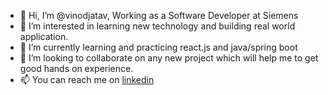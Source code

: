 - 👋 Hi, I’m @vinodjatav, Working as a Software Developer at Siemens
- 👀 I’m interested in learning new technology and building real world application.
- 🌱 I’m currently learning and practicing react.js and java/spring boot
- 💞️ I’m looking to collaborate on any new project which will help me to get good hands on experience\.
- 📫 You can reach me on [linkedin](https://www.linkedin.com/in/vinodjatav/)

<!---
vinodjatav/vinodjatav is a ✨ special ✨ repository because its `README.md` (this file) appears on your GitHub profile.
You can click the Preview link to take a look at your changes.
--->
